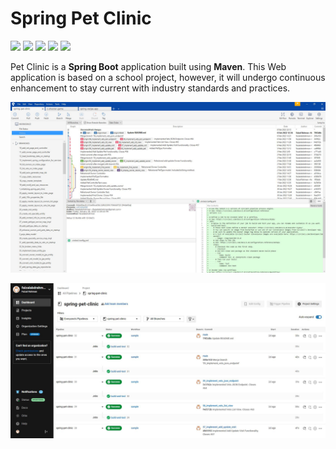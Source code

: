 # Spring Pet Clinic

<!-- badges -->
![](https://img.shields.io/badge/Code-Spring_Boot-informational?style=flat&logo=spring%20boot&logoColor=white&color=48bcd1)
![](https://img.shields.io/badge/Code-Thymeleaf-informational?style=flat&logo=thymeleaf&logoColor=white&color=48bcd1)
![](https://img.shields.io/badge/Editor-IntelliJ_IDEA-informational?style=flat&logo=intellij-idea&logoColor=white&color=48bcd1)
![](https://img.shields.io/badge/Tools-CircleCI-informational?style=flat&logo=circleci&logoColor=white&color=48bcd1)
![](https://img.shields.io/badge/Tools-Sourcetree-informational?style=flat&logo=sourcetree&logoColor=white&color=48bcd1)

Pet Clinic is a **Spring Boot** application built using **Maven**. This Web application is based on a school project, however, it will undergo continuous enhancement to stay current with industry standards and practices.


![sourcetree](sourcetree.png)

![circleci](circleci.png)
